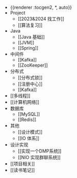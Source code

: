 - {{renderer :tocgen2, *, auto}}
- Project
	- [[2023&2024 找工作]]
	- [[算法复习]]
- Java
	- [[Java 基础]]
	- [[JVM]]
	- [[Spring]]
- 中间件
	- [[Kafka]]
	- [[ZooKeeper]]
- 分布式
	- [[分布式锁]]
	- [[注册中心]]
	- [[Kafka]]
- [[多线程]]
- [[计算机网络]]
- 数据库
	- [[MySQL]]
	- [[Redis]]
- 其他
	- [[设计模式]]
	- [[IO 体系]]
- 设计实现
	- [[实现一个DMP系统]]
	- [[NIO 实现群聊系统]]
- [[项目相关]]
- [[读书笔记]]